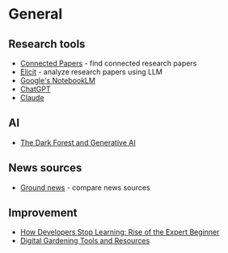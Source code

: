 # General

## Research tools
- [Connected Papers](https://www.connectedpapers.com/) - find connected research papers
- [Elicit](https://elicit.com/) - analyze research papers using LLM
- [Google's NotebookLM](https://notebooklm.google/)
- [ChatGPT](https://chatgpt.com/)
- [Claude](https://claude.ai/)

## AI
- [The Dark Forest and Generative AI](https://maggieappleton.com/ai-dark-forest)

## News sources
- [Ground news](https://ground.news/) - compare news sources

## Improvement
- [How Developers Stop Learning: Rise of the Expert Beginner](https://daedtech.com/how-developers-stop-learning-rise-of-the-expert-beginner/)
- [Digital Gardening Tools and Resources](https://github.com/MaggieAppleton/digital-gardeners?tab=readme-ov-file)
